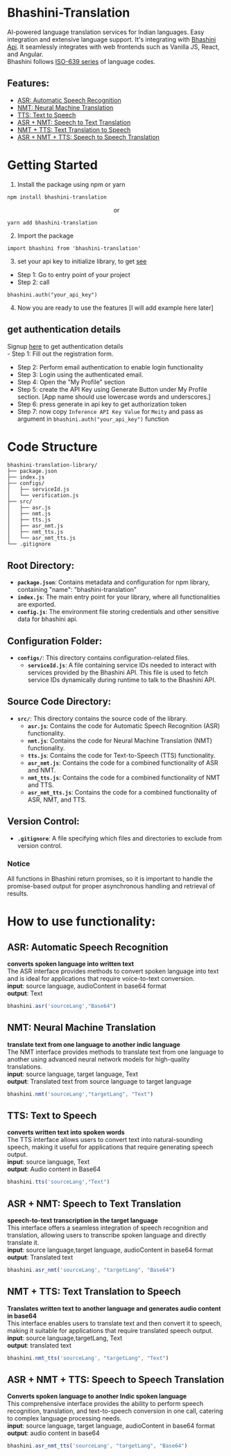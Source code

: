 # Bhashini-Translation
AI-powered language translation services for Indian languages. Easy integration and extensive language support. It's integrating with [Bhashini Api](https://bhashini.gitbook.io/bhashini-apis/). It seamlessly integrates with web frontends such as Vanilla JS, React, and Angular.  
Bhashini follows [ISO-639 series](https://www.loc.gov/standards/iso639-2/php/code_list.php) of language codes.

## Features:
- [ASR: Automatic Speech Recognition](#asr-automatic-speech-recognition)
- [NMT: Neural Machine Translation](#nmt-neural-machine-translation)
- [TTS: Text to Speech](#tts-text-to-speech)
- [ASR + NMT: Speech to Text Translation](#asr-nmt-speech-to-text-translation)
- [NMT + TTS: Text Translation to Speech](#nmt-tts-text-translation-to-speech)
- [ASR + NMT + TTS: Speech to Speech Translation](#asr-nmt-tts-speech-to-speech-translation)


# Getting Started
1. Install the package using npm or yarn
```shell
npm install bhashini-translation  
```
<center> or </center>  
  
```shell
yarn add bhashini-translation  
```

2. Import the package
```shell
import bhashini from 'bhashini-translation'
```
3. set your api key to initialize library, to get [see](#get-authentication-details)
 - Step 1: Go to entry point of your project
 - Step 2: call 
 ```shell
 bhashini.auth("your_api_key")
 ```
4. Now you are ready to use the features [I will add example here later]

## get authentication details
Signup [here](https://bhashini.gov.in/ulca/user/register) to get authentication details  
    - Step 1: Fill out the registration form.
   - Step 2: Perform email authentication to enable login functionality
   - Step 3: Login using the authenticated email.
   - Step 4: Open the "My Profile" section
   - Step 5: create the API Key using Generate Button under My Profile section. 
    [App name should use lowercase words and underscores.]  
   - Step 6: press generate in api key to get authorization token
   - Step 7: now copy 	`Inference API Key Value` for `Meity` and pass as argument in `bhashini.auth("your_api_key")` function  
 
# Code Structure

```plaintext
bhashini-translation-library/
├── package.json
├── index.js
├── configs/
│   ├── serviceId.js
│   └── verification.js
├── src/
│   ├── asr.js
│   ├── nmt.js
│   ├── tts.js
│   ├── asr_nmt.js
│   ├── nmt_tts.js
│   └── asr_nmt_tts.js
└── .gitignore
```
## Root Directory:

- **`package.json`**: Contains metadata and configuration for npm library, containing  "name": "bhashini-translation" 
- **`index.js`**: The main entry point for your library, where all functionalities are exported.
- **`config.js`**: The environment file storing credentials and other sensitive data for bhashini api. 

## Configuration Folder:

- **`configs/`**: This directory contains configuration-related files.
  - **`serviceId.js`**: A file containing service IDs needed to interact with services provided by the Bhashini API. This file is used to fetch service IDs dynamically during runtime to talk to the Bhashini API.

## Source Code Directory:

- **`src/`**: This directory contains the source code of the library.
  - **`asr.js`**: Contains the code for Automatic Speech Recognition (ASR) functionality.
  - **`nmt.js`**: Contains the code for Neural Machine Translation (NMT) functionality.
  - **`tts.js`**: Contains the code for Text-to-Speech (TTS) functionality.
  - **`asr_nmt.js`**: Contains the code for a combined functionality of ASR and NMT.
  - **`nmt_tts.js`**: Contains the code for a combined functionality of NMT and TTS.
  - **`asr_nmt_tts.js`**: Contains the code for a combined functionality of ASR, NMT, and TTS.

## Version Control:

- **`.gitignore`**: A file specifying which files and directories to exclude from version control.

### Notice

All functions in Bhashini return promises, so it is important to handle the promise-based output for proper asynchronous handling and retrieval of results.  

# How to use functionality:  
## ASR: Automatic Speech Recognition
**converts spoken language into written text**  
The ASR interface provides methods to convert spoken language into text and is ideal for applications that require voice-to-text conversion.  
**input**: source language, audioContent in base64 format  
**output**: Text
```js
bhashini.asr('sourceLang',"Base64")
```

## NMT: Neural Machine Translation
**translate text from one language to another indic language**   
The NMT interface provides methods to translate text from one language to another using advanced neural network models for high-quality translations.  
**input**: source language, target language, Text  
**output**: Translated text from source language to target language
```js
bhashini.nmt('sourceLang',"targetLang", "Text")
```
## TTS: Text to Speech
**converts written text into spoken words**   
The TTS interface allows users to convert text into natural-sounding speech, making it useful for applications that require generating speech output.  
**input**: source language, Text  
**output**: Audio content in Base64
```js
bhashini.tts('sourceLang',"Text")
```
## ASR + NMT: Speech to Text Translation
 **speech-to-text transcription in the target language**   
 This interface offers a seamless integration of speech recognition and translation, allowing users to transcribe spoken language and directly translate it.   
**input**: source language,target language, audioContent in base64 format      
**output**: Translated text
```js
bhashini.asr_nmt('sourceLang', "targetLang", "Base64")
```
## NMT + TTS: Text Translation to Speech
**Translates written text to another language and generates audio content in base64**  
This interface enables users to translate text and then convert it to speech, making it suitable for applications that require translated speech output.  
**input**: source language,targetLang, Text  
**output**: translated text
```js
bhashini.nmt_tts('sourceLang', "targetLang", "Text")
```
## ASR + NMT + TTS: Speech to Speech Translation
**Converts spoken language to another Indic spoken language**    
This comprehensive interface provides the ability to perform speech recognition, translation, and text-to-speech conversion in one call, catering to complex language processing needs.   
**input**: source language, target language, audioContent in base64 format   
**output**: audio content in base64
```js
bhashini.asr_nmt_tts('sourceLang', "targetLang", "Base64")
```
